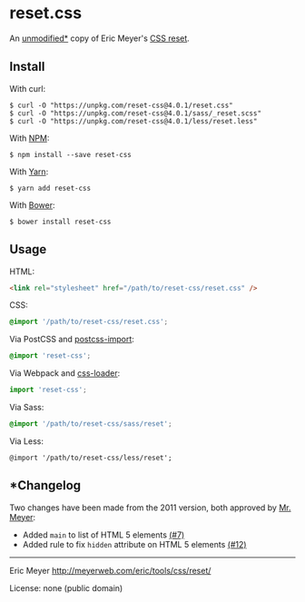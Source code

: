 # reset.css

An [unmodified\*](#changelog) copy of Eric Meyer's [CSS reset](https://meyerweb.com/eric/tools/css/reset/).

## Install

With curl:

```command
$ curl -O "https://unpkg.com/reset-css@4.0.1/reset.css"
$ curl -O "https://unpkg.com/reset-css@4.0.1/sass/_reset.scss"
$ curl -O "https://unpkg.com/reset-css@4.0.1/less/reset.less"
```

With [NPM](http://npmjs.com):

```command
$ npm install --save reset-css
```

With [Yarn](https://yarnpkg.com):

```command
$ yarn add reset-css
```

With [Bower](http://bower.io):

```command
$ bower install reset-css
```

## Usage

HTML:

```html
<link rel="stylesheet" href="/path/to/reset-css/reset.css" />
```

CSS:

```css
@import '/path/to/reset-css/reset.css';
```

Via PostCSS and [postcss-import](https://github.com/postcss/postcss-import):

```css
@import 'reset-css';
```

Via Webpack and [css-loader](https://github.com/webpack-contrib/css-loader):

```js
import 'reset-css';
```

Via Sass:

```scss
@import '/path/to/reset-css/sass/reset';
```

Via Less:

```less
@import '/path/to/reset-css/less/reset';
```

## \*Changelog

Two changes have been made from the 2011 version, both approved by [Mr. Meyer](https://github.com/meyerweb):

- Added `main` to list of HTML 5 elements [(#7)](https://github.com/shannonmoeller/reset-css/pull/7#issuecomment-233969617)
- Added rule to fix `hidden` attribute on HTML 5 elements [(#12)](https://github.com/shannonmoeller/reset-css/issues/12#issuecomment-372821712)

----

Eric Meyer http://meyerweb.com/eric/tools/css/reset/

License: none (public domain)
